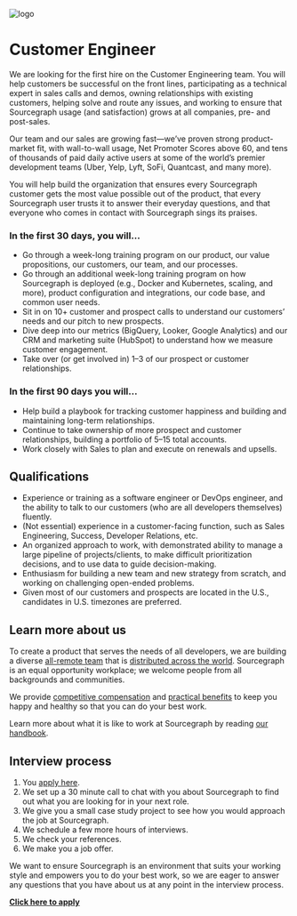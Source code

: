 ![logo](https://sourcegraph.com/.assets/img/sourcegraph-light-head-logo.svg)

# Customer Engineer

We are looking for the first hire on the Customer Engineering team. You will help customers be successful on the front lines, participating as a technical expert in sales calls and demos, owning relationships with existing customers, helping solve and route any issues, and working to ensure that Sourcegraph usage (and satisfaction) grows at all companies, pre- and post-sales.

Our team and our sales are growing fast—we’ve proven strong product-market fit, with wall-to-wall usage, Net Promoter Scores above 60, and tens of thousands of paid daily active users at some of the world’s premier development teams (Uber, Yelp, Lyft, SoFi, Quantcast, and many more).

You will help build the organization that ensures every Sourcegraph customer gets the most value possible out of the product, that every Sourcegraph user trusts it to answer their everyday questions, and that everyone who comes in contact with Sourcegraph sings its praises.

### In the first 30 days, you will…

- Go through a week-long training program on our product, our value propositions, our customers, our team, and our processes.
- Go through an additional week-long training program on how Sourcegraph is deployed (e.g., Docker and Kubernetes, scaling, and more), product configuration and integrations, our code base, and common user needs.
- Sit in on 10+ customer and prospect calls to understand our customers’ needs and our pitch to new prospects.
- Dive deep into our metrics (BigQuery, Looker, Google Analytics) and our CRM and marketing suite (HubSpot) to understand how we measure customer engagement.
- Take over (or get involved in) 1–3 of our prospect or customer relationships.

### In the first 90 days you will…

- Help build a playbook for tracking customer happiness and building and maintaining long-term relationships.
- Continue to take ownership of more prospect and customer relationships, building a portfolio of 5–15 total accounts.
- Work closely with Sales to plan and execute on renewals and upsells.

## Qualifications

- Experience or training as a software engineer or DevOps engineer, and the ability to talk to our customers (who are all developers themselves) fluently.
- (Not essential) experience in a customer-facing function, such as Sales Engineering, Success, Developer Relations, etc.
- An organized approach to work, with demonstrated ability to manage a large pipeline of projects/clients, to make difficult prioritization decisions, and to use data to guide decision-making.
- Enthusiasm for building a new team and new strategy from scratch, and working on challenging open-ended problems.
- Given most of our customers and prospects are located in the U.S., candidates in U.S. timezones are preferred.

## Learn more about us

To create a product that serves the needs of all developers, we are building a diverse [all-remote team](https://about.sourcegraph.com/company/remote) that is [distributed across the world](https://about.sourcegraph.com/company/team). Sourcegraph is an equal opportunity workplace; we welcome people from all backgrounds and communities.

We provide [competitive compensation](https://about.sourcegraph.com/handbook/people-ops/compensation) and [practical benefits](https://about.sourcegraph.com/handbook/people-ops/benefits-and-perks) to keep you happy and healthy so that you can do your best work.

Learn more about what it is like to work at Sourcegraph by reading [our handbook](https://about.sourcegraph.com/handbook/).

## Interview process

1. You [apply here](https://jobs.lever.co/sourcegraph/3ede0606-7a86-45d4-a627-e8cbae7a1a57/apply).
1. We set up a 30 minute call to chat with you about Sourcegraph to find out what you are looking for in your next role.
1. We give you a small case study project to see how you would approach the job at Sourcegraph.
1. We schedule a few more hours of interviews.
1. We check your references.
1. We make you a job offer.

We want to ensure Sourcegraph is an environment that suits your working style and empowers you to do your best work, so we are eager to answer any questions that you have about us at any point in the interview process.

**[Click here to apply](https://jobs.lever.co/sourcegraph/3ede0606-7a86-45d4-a627-e8cbae7a1a57/apply)**
